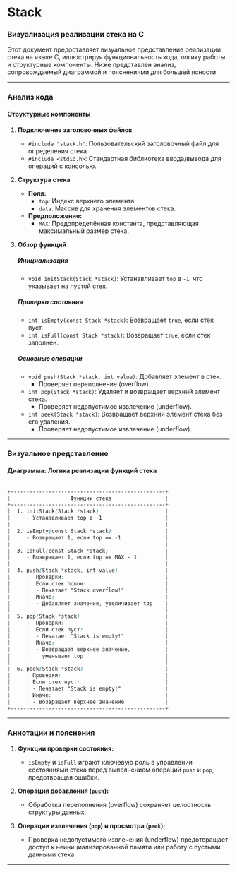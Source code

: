 # Stack
### Визуализация реализации стека на C

Этот документ предоставляет визуальное представление реализации стека на языке C, иллюстрируя функциональность кода, логику работы и структурные компоненты. Ниже представлен анализ, сопровождаемый диаграммой и пояснениями для большей ясности.

---

### **Анализ кода**

#### **Структурные компоненты**

1. **Подключение заголовочных файлов**
   - `#include "stack.h"`: Пользовательский заголовочный файл для определения стека.
   - `#include <stdio.h>`: Стандартная библиотека ввода/вывода для операций с консолью.

2. **Структура стека**
   - **Поля:**
     - `top`: Индекс верхнего элемента.
     - `data`: Массив для хранения элементов стека.
   - **Предположение:**
     - `MAX`: Предопределённая константа, представляющая максимальный размер стека.

3. **Обзор функций**

   ##### **Инициализация**
   - `void initStack(Stack *stack)`: Устанавливает `top` в `-1`, что указывает на пустой стек.

   ##### **Проверка состояния**
   - `int isEmpty(const Stack *stack)`: Возвращает `true`, если стек пуст.
   - `int isFull(const Stack *stack)`: Возвращает `true`, если стек заполнен.

   ##### **Основные операции**
   - `void push(Stack *stack, int value)`: Добавляет элемент в стек.
     - Проверяет переполнение (overflow).
   - `int pop(Stack *stack)`: Удаляет и возвращает верхний элемент стека.
     - Проверяет недопустимое извлечение (underflow).
   - `int peek(Stack *stack)`: Возвращает верхний элемент стека без его удаления.
     - Проверяет недопустимое извлечение (underflow).

---

### **Визуальное представление**

#### **Диаграмма: Логика реализации функций стека**
```scss

+-------------------------------------------------+
|                   Функции стека                 |
+-------------------------------------------------+
|  1. initStack(Stack *stack)                     |
|     - Устанавливает top в -1                    |
|                                                 |
|  2. isEmpty(const Stack *stack)                 |
|     - Возвращает 1, если top == -1              |
|                                                 |
|  3. isFull(const Stack *stack)                  |
|     - Возвращает 1, если top == MAX - 1         |
|                                                 |
|  4. push(Stack *stack, int value)               |
|     |  Проверки:                                |
|     |  Если стек полон:                         |
|     |  - Печатает "Stack overflow!"             |
|     |  Иначе:                                   |
|     |  - Добавляет значение, увеличивает top    |
|                                                 |
|  5. pop(Stack *stack)                           |
|     |  Проверки:                                |
|     |  Если стек пуст:                          |
|     |  - Печатает "Stack is empty!"             |
|     |  Иначе:                                   |
|     |  - Возвращает верхнее значение,           |
|     |    уменьшает top                          |
|                                                 |
|  6. peek(Stack *stack)                          |
|     | Проверки:                                 |
|     | Если стек пуст:                           |
|     | - Печатает "Stack is empty!"              |
|     | Иначе:                                    |
|     | - Возвращает верхнее значение             |
+-------------------------------------------------+
```

---

### **Аннотации и пояснения**

1. **Функции проверки состояния:**
   - `isEmpty` и `isFull` играют ключевую роль в управлении состояниями стека перед выполнением операций `push` и `pop`, предотвращая ошибки.

2. **Операция добавления (`push`):**
   - Обработка переполнения (overflow) сохраняет целостность структуры данных.

3. **Операции извлечения (`pop`) и просмотра (`peek`):**
   - Проверка недопустимого извлечения (underflow) предотвращает доступ к неинициализированной памяти или работу с пустыми данными стека.

---
